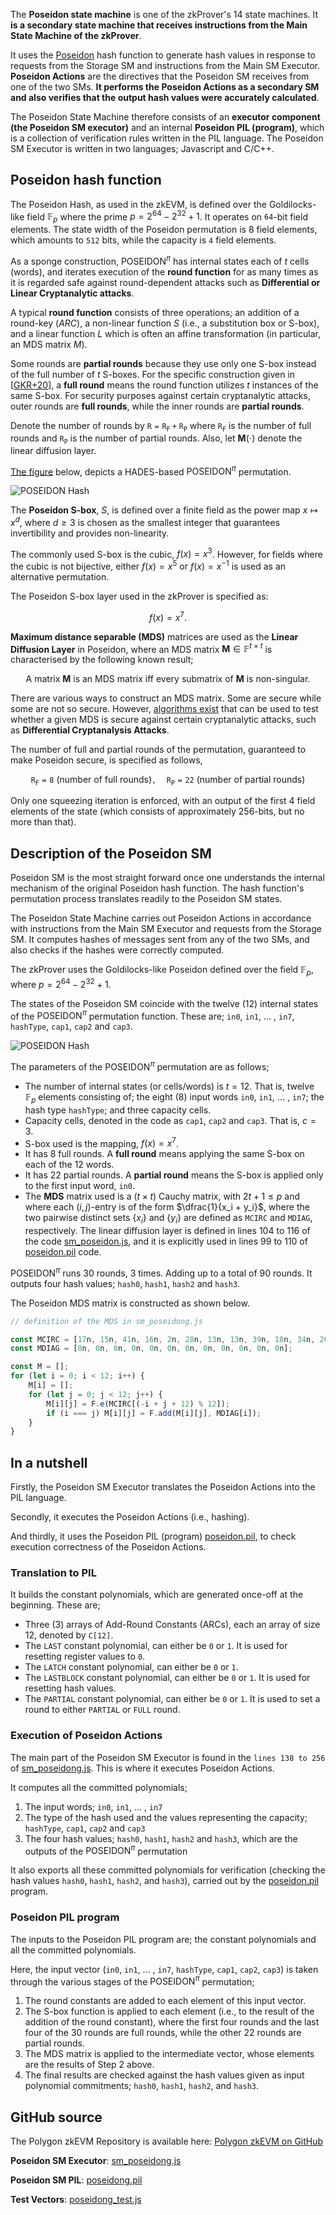The **Poseidon state machine** is one of the zkProver's 14 state machines. It **is a secondary state machine that receives instructions from the Main State Machine of the zkProver**.

It uses the [Poseidon](https://eprint.iacr.org/2019/458.pdf) hash function to generate hash values in response to requests from the Storage SM and instructions from the Main SM Executor. **Poseidon Actions** are the directives that the Poseidon SM receives from one of the two SMs. **It performs the Poseidon Actions as a secondary SM and also verifies that the output hash values were accurately calculated**.

The Poseidon State Machine therefore consists of an **executor component (the Poseidon SM executor)** and an internal **Poseidon PIL (program)**, which is a collection of verification rules written in the PIL language. The Poseidon SM Executor is written in two languages; Javascript and C/C++.

## Poseidon hash function 

The Poseidon Hash, as used in the zkEVM, is defined over the Goldilocks-like field $\mathbb{F}_p$ where the prime $p = 2^{64} - 2^{32} + 1$. It operates on $\mathtt{64}$-bit field elements. The state width of the Poseidon permutation is $8$ field elements, which amounts to $\mathtt{512}$ bits, while the capacity is $\mathtt{4}$ field elements.

As a sponge construction, $\text{POSEIDON}^{\pi}$ has internal states each of  $t$ cells (words), and iterates execution of the **round function** for as many times as it is regarded safe against round-dependent attacks such as **Differential or Linear Cryptanalytic attacks**. 

A typical **round function** consists of three operations; an addition of a round-key ($ARC$), a non-linear function $S$ (i.e., a substitution box or S-box), and a linear function $L$ which is often an affine transformation (in particular, an MDS matrix $M$). 

Some rounds are **partial rounds** because they use only one S-box instead of the full number of $t$ S-boxes. For the specific construction given in [[GKR+20](https://eprint.iacr.org/2019/458.pdf)], a **full round** means the round function utilizes $t$ instances of the same S-box. For security purposes against certain cryptanalytic attacks, outer rounds are **full rounds**, while the inner rounds are **partial rounds**. 

Denote the number of rounds by $\mathtt{R = R_F + R_P}$ where  $\mathtt{R_F}$  is the number of full rounds and $\mathtt{R_P}$ is the number of partial rounds. Also, let $\mathbf{M}(\cdot)$ denote the linear diffusion layer.

[The figure](https://eprint.iacr.org/2019/458.pdf) below, depicts a HADES-based $\text{POSEIDON}^{\pi}$ permutation.

![POSEIDON Hash ](../../img/zkvm/01psd-hades-based-poseidon-perm.png)

The **Poseidon S-box**, $S$, is defined over a finite field as the power map $x\mapsto x^d$, where $d\geq 3$  is chosen as the smallest integer that guarantees invertibility and provides non-linearity.

The commonly used S-box is the cubic, $f(x) = x^3$. However, for fields where the cubic is not bijective, either $f(x) = x^5$ or $f(x) = x^{-1}$ is used as an alternative permutation.

The Poseidon S-box layer used in the zkProver is specified as:

$$
f(x) = x^7.
$$

**Maximum distance separable (MDS)** matrices are used as the **Linear Diffusion Layer** in Poseidon, where an MDS matrix $\mathbf{M} \in \mathbb{F}^{t \times t}$ is characterised by the following known result;

$$
\text{A matrix } \mathbf{M} \text{ is an MDS matrix } \text{ iff } \text{ every submatrix of } \mathbf{M} \text{ is non-singular. }
$$

There are various ways to construct an MDS matrix. Some are secure while some are not so secure. However, [algorithms exist](https://eprint.iacr.org/2020/500.pdf) that can be used to test whether a given MDS is secure against certain cryptanalytic attacks, such as **Differential Cryptanalysis Attacks**.

The number of full and partial rounds of the permutation, guaranteed to make Poseidon secure, is specified as follows,

$$
\mathtt{R_F = 8 \text{ (number of full rounds)}, \quad R_P = 22 \text{ (number of partial rounds)}}
$$

Only one squeezing iteration is enforced, with an output of the first $4$ field elements of the state (which consists of approximately $256$-bits, but no more than that). 

## Description of the Poseidon SM

Poseidon SM is the most straight forward once one understands the internal mechanism of the original Poseidon hash function. The hash function's permutation process translates readily to the Poseidon SM states. 

The Poseidon State Machine carries out Poseidon Actions in accordance with instructions from the Main SM Executor and requests from the Storage SM. It computes hashes of messages sent from any of the two SMs, and also checks if the hashes were correctly computed.

The zkProver uses the Goldilocks-like Poseidon defined over the field  $\mathbb{F}_p$, where  $p = 2^{64} - 2^{32} + 1$.

The states of the Poseidon SM coincide with the twelve (12) internal states of the $\text{POSEIDON}^{\pi}$ permutation function. These are; `in0`, `in1`, ... , `in7`, `hashType`, `cap1`, `cap2` and `cap3`. 

![POSEIDON Hash ](../../img/zkvm/02psd-poseidon-hash-pic.png)

The parameters of the $\text{POSEIDON}^{\pi}$ permutation are as follows; 

- The number of internal states (or cells/words) is $t = 12$. That is, twelve $\mathbb{F}_p$ elements consisting of; the eight (8) input words `in0`, `in1`, ... , `in7`; the hash type `hashType`; and three capacity cells.
- Capacity cells, denoted in the code as `cap1`, `cap2` and `cap3`. That is, $c = 3$.
- S-box used is the mapping, $f(x) = x^7$.
- It has 8 full rounds. A **full round** means applying the same S-box on each of the 12 words.
- It has 22 partial rounds. A **partial round** means the S-box is applied only to the first input word, `in0`.
- The **MDS** matrix used is a $(t\times t)$ Cauchy matrix, with $2t + 1 \leq p$ and where each $(i,j)$-entry is of the form $\dfrac{1}{x_i + y_i}$, where the two pairwise distinct sets $\{ x_i \}$ and $\{ y_i \}$ are defined as `MCIRC` and `MDIAG`, respectively. The linear diffusion layer is defined in lines 104 to 116 of the code [sm_poseidon.js](https://github.com/hermeznetwork/zkproverjs/blob/main/src/sm/sm_poseidong.js), and it is explicitly used in lines 99 to 110 of [poseidon.pil](https://github.com/hermeznetwork/zkproverjs/blob/main/pil/poseidong.pil) code.

$\text{POSEIDON}^{\pi}$ runs 30 rounds, 3 times. Adding up to a total of 90 rounds. It outputs four hash values; `hash0`, `hash1`, `hash2` and `hash3`.

The Poseidon MDS matrix is constructed as shown below.

```js title="sm_poseidong.js"
// definition of the MDS in sm_poseidong.js

const MCIRC = [17n, 15n, 41n, 16n, 2n, 28n, 13n, 13n, 39n, 18n, 34n, 20n];
const MDIAG = [8n, 0n, 0n, 0n, 0n, 0n, 0n, 0n, 0n, 0n, 0n, 0n];

const M = [];
for (let i = 0; i < 12; i++) {
    M[i] = [];
    for (let j = 0; j < 12; j++) {
        M[i][j] = F.e(MCIRC[(-i + j + 12) % 12]);
        if (i === j) M[i][j] = F.add(M[i][j], MDIAG[i]);
    }
}
```

## In a nutshell

Firstly, the Poseidon SM Executor translates the Poseidon Actions into the PIL language.

Secondly, it executes the Poseidon Actions (i.e., hashing). 

And thirdly, it uses the Poseidon PIL (program) [poseidon.pil](https://github.com/0xPolygonHermez/zkevm-proverjs/blob/main/pil/poseidong.pil), to check execution correctness of the Poseidon Actions.

### Translation to PIL 

It builds the constant polynomials, which are generated once-off at the beginning. These are; 

- Three (3) arrays of Add-Round Constants (ARCs), each an array of size 12, denoted by  `C[12]`. 
- The `LAST` constant polynomial, can either be `0` or `1`. It is used for resetting register values to `0`.
- The `LATCH` constant polynomial, can either be `0` or `1`. 
- The `LASTBLOCK` constant polynomial, can either be `0` or `1`. It is used for resetting hash values.
- The `PARTIAL` constant polynomial, can either be `0` or `1`. It is used to set a round to either `PARTIAL` or `FULL` round.

### Execution of Poseidon Actions 

The main part of the Poseidon SM Executor is found in the `lines 138 to 256` of [sm_poseidong.js](https://github.com/0xPolygonHermez/zkevm-proverjs/blob/main/src/sm/sm_poseidong.js). This is where it executes Poseidon Actions. 

It computes all the committed polynomials;

1. The input words; `in0`, `in1`, ... , `in7`
2. The type of the hash used and the values representing the capacity; `hashType`, `cap1`, `cap2` and `cap3`
3. The four hash values; `hash0`, `hash1`, `hash2` and `hash3`, which are the outputs of the $\text{POSEIDON}^{\pi}$ permutation

It also exports all these committed polynomials for verification (checking the hash values `hash0`, `hash1`, `hash2`, and `hash3`), carried out by the [poseidon.pil](https://github.com/0xPolygonHermez/zkevm-proverjs/blob/main/pil/poseidong.pil) program.

### Poseidon PIL program

The inputs to the Poseidon PIL program are; the constant polynomials and all the committed polynomials. 

Here, the input vector (`in0`, `in1`, ... , `in7`, `hashType`, `cap1`, `cap2`, `cap3`) is taken through the various stages of the $\text{POSEIDON}^{\pi}$ permutation;

1. The round constants are added to each element of this input vector.
2. The S-box function is applied to each element (i.e., to the result of the addition of the round constant), where the first four rounds and the last four of the 30 rounds are full rounds, while the other 22 rounds are partial rounds.
3. The MDS matrix is applied to the intermediate vector, whose elements are the results of Step 2 above. 
4. The final results are checked against the hash values given as input polynomial commitments; `hash0`, `hash1`, `hash2`, and `hash3`.

## GitHub source

The Polygon zkEVM Repository is available here: [Polygon zkEVM on GitHub](https://github.com/0xPolygonHermez)

**Poseidon SM Executor**: [sm_poseidong.js](https://github.com/0xPolygonHermez/zkevm-proverjs/blob/main/src/sm/sm_poseidong.js)

**Poseidon SM PIL**:  [poseidong.pil](https://github.com/0xPolygonHermez/zkevm-proverjs/blob/main/pil/poseidong.pil)

**Test Vectors**: [poseidong_test.js](https://github.com/0xPolygonHermez/zkevm-testvectors/tree/main/test/poseidon)
